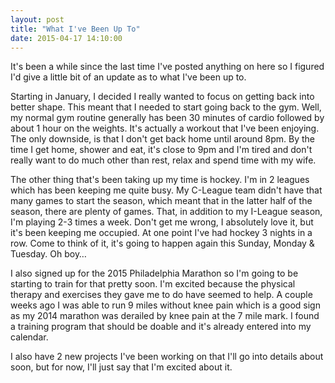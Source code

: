 ```yaml
---
layout: post
title: "What I've Been Up To"
date: 2015-04-17 14:10:00
---
```


It's been a while since the last time I've posted anything on here so I figured I'd give a little bit of an update as to what I've been up to.

Starting in January, I decided I really wanted to focus on getting back into better shape. This meant that I needed to start going back to the gym. Well, my normal gym routine generally has been 30 minutes of cardio followed by about 1 hour on the weights. It's actually a workout that I've been enjoying. The only downside, is that I don't get back home until around 8pm. By the time I get home, shower and eat, it's close to 9pm and I'm tired and don't really want to do much other than rest, relax and spend time with my wife.

The other thing that's been taking up my time is hockey. I'm in 2 leagues which has been keeping me quite busy. My C-League team didn't have that many games to start the season, which meant that in the latter half of the season, there are plenty of games. That, in addition to my I-League season, I'm playing 2-3 times a week. Don't get me wrong, I absolutely love it, but it's been keeping me occupied. At one point I've had hockey 3 nights in a row. Come to think of it, it's going to happen again this Sunday, Monday & Tuesday. Oh boy…

I also signed up for the 2015 Philadelphia Marathon so I'm going to be starting to train for that pretty soon. I'm excited because the physical therapy and exercises they gave me to do have seemed to help. A couple weeks ago I was able to run 9 miles without knee pain which is a good sign as my 2014 marathon was derailed by knee pain at the 7 mile mark. I found a training program that should be doable and it's already entered into my calendar.

I also have 2 new projects I've been working on that I'll go into details about soon, but for now, I'll just say that I'm excited about it.
